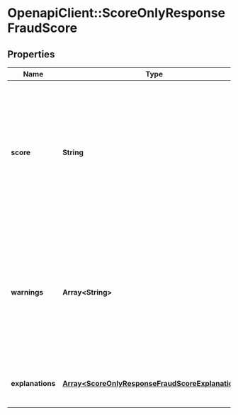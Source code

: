 # OpenapiClient::ScoreOnlyResponseFraudScore

## Properties
Name | Type | Description | Notes
------------ | ------------- | ------------- | -------------
**score** | **String** | The score attributed to this request by our machine learning system, ranging from 0 (less likely to be fraud) to 1000 (more likely to be fraud). | [optional] 
**warnings** | **Array&lt;String&gt;** | A list of non-critical warnings raised while processing the request. Warnings included in this list will have integration and data-quality related messages. | [optional] 
**explanations** | [**Array&lt;ScoreOnlyResponseFraudScoreExplanations&gt;**](ScoreOnlyResponseFraudScoreExplanations.md) | Type of the explanation to the warning raised | [optional] 


